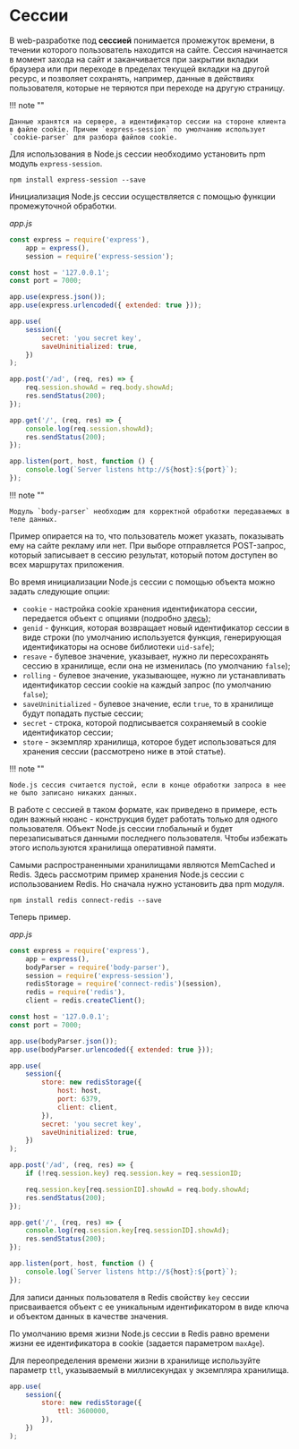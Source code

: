 # Сессии

В web-разработке под **сессией** понимается промежуток времени, в течении которого пользователь находится на сайте. Сессия начинается в момент захода на сайт и заканчивается при закрытии вкладки браузера или при переходе в пределах текущей вкладки на другой ресурс, и позволяет сохранять, например, данные в действиях пользователя, которые не теряются при переходе на другую страницу.

!!! note ""

    Данные хранятся на сервере, а идентификатор сессии на стороне клиента в файле cookie. Причем `express-session` по умолчанию использует `cookie-parser` для разбора файлов cookie.

Для использования в Node.js сессии необходимо установить npm модуль `express-session`.

```
npm install express-session --save
```

Инициализация Node.js сессии осуществляется с помощью функции промежуточной обработки.

_app.js_

```js
const express = require('express'),
    app = express(),
    session = require('express-session');

const host = '127.0.0.1';
const port = 7000;

app.use(express.json());
app.use(express.urlencoded({ extended: true }));

app.use(
    session({
        secret: 'you secret key',
        saveUninitialized: true,
    })
);

app.post('/ad', (req, res) => {
    req.session.showAd = req.body.showAd;
    res.sendStatus(200);
});

app.get('/', (req, res) => {
    console.log(req.session.showAd);
    res.sendStatus(200);
});

app.listen(port, host, function () {
    console.log(`Server listens http://${host}:${port}`);
});
```

!!! note ""

    Модуль `body-parser` необходим для корректной обработки передаваемых в теле данных.

Пример опирается на то, что пользователь может указать, показывать ему на сайте рекламу или нет. При выборе отправляется POST-запрос, который записывает в сессию результат, который потом доступен во всех маршрутах приложения.

Во время инициализации Node.js сессии с помощью объекта можно задать следующие опции:

-   `cookie` - настройка cookie хранения идентификатора сессии, передается объект с опциями (подробно [здесь](cookie.md));
-   `genid` - функция, которая возвращает новый идентификатор сессии в виде строки (по умолчанию используется функция, генерирующая идентификаторы на основе библиотеки `uid-safe`);
-   `resave` - булевое значение, указывает, нужно ли пересохранять сессию в хранилище, если она не изменилась (по умолчанию `false`);
-   `rolling` - булевое значение, указывающее, нужно ли устанавливать идентификатор сессии cookie на каждый запрос (по умолчанию `false`);
-   `saveUninitialized` - булевое значение, если `true`, то в хранилище будут попадать пустые сессии;
-   `secret` - строка, которой подписывается сохраняемый в cookie идентификатор сессии;
-   `store` - экземпляр хранилища, которое будет использоваться для хранения сессии (рассмотрено ниже в этой статье).

!!! note ""

    Node.js сессия считается пустой, если в конце обработки запроса в нее не было записано никаких данных.

В работе с сессией в таком формате, как приведено в примере, есть один важный нюанс - конструкция будет работать только для одного пользователя. Объект Node.js сессии глобальный и будет перезаписываться данными последнего пользователя. Чтобы избежать этого используются хранилища оперативной памяти.

Самыми распространенными хранилищами являются MemCached и Redis. Здесь рассмотрим пример хранения Node.js сессии с использованием Redis. Но сначала нужно установить два npm модуля.

```
npm install redis connect-redis --save
```

Теперь пример.

_app.js_

```js
const express = require('express'),
    app = express(),
    bodyParser = require('body-parser'),
    session = require('express-session'),
    redisStorage = require('connect-redis')(session),
    redis = require('redis'),
    client = redis.createClient();

const host = '127.0.0.1';
const port = 7000;

app.use(bodyParser.json());
app.use(bodyParser.urlencoded({ extended: true }));

app.use(
    session({
        store: new redisStorage({
            host: host,
            port: 6379,
            client: client,
        }),
        secret: 'you secret key',
        saveUninitialized: true,
    })
);

app.post('/ad', (req, res) => {
    if (!req.session.key) req.session.key = req.sessionID;

    req.session.key[req.sessionID].showAd = req.body.showAd;
    res.sendStatus(200);
});

app.get('/', (req, res) => {
    console.log(req.session.key[req.sessionID].showAd);
    res.sendStatus(200);
});

app.listen(port, host, function () {
    console.log(`Server listens http://${host}:${port}`);
});
```

Для записи данных пользователя в Redis свойству `key` сессии присваивается объект с ее уникальным идентификатором в виде ключа и объектом данных в качестве значения.

По умолчанию время жизни Node.js сессии в Redis равно времени жизни ее идентификатора в cookie (задается параметром `maxAge`).

Для переопределения времени жизни в хранилище используйте параметр `ttl`, указываемый в миллисекундах у экземпляра хранилища.

```js
app.use(
    session({
        store: new redisStorage({
            ttl: 3600000,
        }),
    })
);
```
